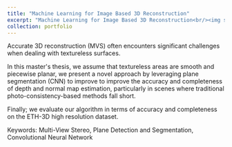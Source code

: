 ```yaml
---
title: "Machine Learning for Image Based 3D Reconstruction"
excerpt: "Machine Learning for Image Based 3D Reconstruction<br/><img src='/images/master_thesis.png'>"
collection: portfolio
---
```

Accurate 3D reconstruction (MVS) often encounters significant challenges when dealing with textureless surfaces.

In this master's thesis, we assume that textureless areas are smooth and piecewise planar, we present a novel approach by leveraging plane segmentation (CNN) to improve to improve the accuracy and completeness of depth and normal map estimation, particularly in scenes where traditional photo-consistency-based methods fall short.

Finally; we evaluate our algorithm in terms of accuracy and completeness on the ETH-3D high
resolution dataset.

Keywords: Multi-View Stereo, Plane Detection and Segmentation, Convolutional Neural Network
